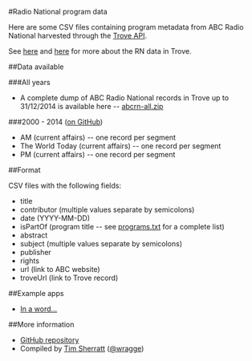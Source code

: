 #Radio National program data

Here are some CSV files containing program metadata from ABC Radio National harvested through the [Trove API](http://help.nla.gov.au/trove/building-with-trove/api).

See [here](http://www.nla.gov.au/blogs/trove/2014/04/17/harvesting-radio-national) and [here](http://www.nla.gov.au/blogs/trove/2014/05/01/whats-in-a-word) for more about the RN data in Trove.

##Data available

###All years

* A complete dump of ABC Radio National records in Trove up to 31/12/2014 is available here -- [abcrn-all.zip](https://www.dropbox.com/s/hz47x5fdx5q51e1/abcrn-all.zip?dl=0)

###2000 - 2014 ([on GitHub](https://github.com/wragge/radio-national-data))

* AM (current affairs) -- one record per segment
* The World Today (current affairs) -- one record per segment
* PM (current affairs) -- one record per segment

##Format

CSV files with the following fields:

* title
* contributor (multiple values separate by semicolons)
* date (YYYY-MM-DD)
* isPartOf (program title -- see [programs.txt](https://github.com/wragge/radio-national-data/blob/master/programs.txt) for a complete list)
* abstract
* subject (multiple values separate by semicolons)
* publisher
* rights
* url (link to ABC website)
* troveUrl (link to Trove record)

##Example apps

* [In a word...](http://inaword.dhistory.org/)

##More information

* [GitHub repository](https://github.com/wragge/radio-national-data)
* Compiled by [Tim Sherratt](http://discontents.com.au/about-me) ([@wragge](http://twitter.com/wragge))


